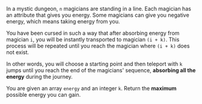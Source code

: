 In a mystic dungeon, `n` magicians are standing in a line. Each magician has an attribute that gives you energy. Some magicians can give you negative energy, which means taking energy from you.

You have been cursed in such a way that after absorbing energy from magician `i`, you will be instantly transported to magician `(i + k)`. This process will be repeated until you reach the magician where `(i + k)` does not exist.

In other words, you will choose a starting point and then teleport with `k` jumps until you reach the end of the magicians' sequence, **absorbing all the energy** during the journey.

You are given an array `energy` and an integer `k`. Return the **maximum** possible energy you can gain.